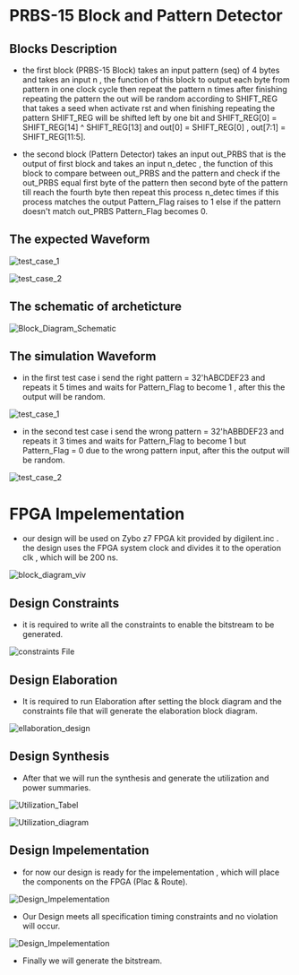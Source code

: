 # PRBS-15 Block and Pattern Detector

## Blocks Description

- the first block (PRBS-15 Block) takes an input pattern (seq) of 4 bytes and takes an input n , the function of this block to output each byte from pattern in one clock cycle then repeat the pattern n times after finishing repeating the pattern the out will be random according to SHIFT_REG that takes a seed when activate rst and when finishing repeating the pattern SHIFT_REG will be shifted left by one bit and SHIFT_REG[0] = SHIFT_REG[14] ^ SHIFT_REG[13] and out[0] = SHIFT_REG[0] , out[7:1] = SHIFT_REG[11:5].

- the second block (Pattern Detector) takes an input out_PRBS that is the output of first block and takes an input n_detec , the function of this block to compare between out_PRBS and the pattern and check if the out_PRBS equal first byte of the pattern then second byte of the pattern till reach the fourth byte then repeat this process n_detec times if this process matches the output Pattern_Flag raises to 1 else if the pattern doesn't match out_PRBS Pattern_Flag becomes 0.

## The expected Waveform

![test_case_1](ADI_Pattern_Detector/image/wavedrom_1.png)


![test_case_2](ADI_Pattern_Detector/image/wavedrom_2.png)

## The schematic of archeticture

![Block_Diagram_Schematic](ADI_Pattern_Detector/image/Block_Diagram.drawio.png)

## The simulation Waveform

- in the first test case i send the right pattern = 32'hABCDEF23 and repeats it 5 times and waits for Pattern_Flag to become 1 , 
after this the output will be random.

![test_case_1](ADI_Pattern_Detector/image/image_1.png)

- in the second test case i send the wrong pattern = 32'hABBDEF23 and repeats it 3 times and waits for Pattern_Flag to become 1 but Pattern_Flag = 0 due to the wrong pattern input, after this the output will be random.

![test_case_2](ADI_Pattern_Detector/image/image_2.PNG)

# FPGA Impelementation

- our design will be used on Zybo z7 FPGA kit provided by digilent.inc . the design uses the FPGA system clock and divides it to the operation clk , which will be 200 ns.

![block_diagram_viv](ADI_Pattern_Detector/image/block_diagram_viv.png)

## Design Constraints

- it is required to write all the constraints to enable the bitstream to be generated.

![constraints File](ADI_Pattern_Detector/image/constraints.png)

## Design Elaboration
- It is required to run Elaboration after setting the block diagram and the constraints file that will generate the elaboration block diagram.

![ellaboration_design](ADI_Pattern_Detector/image/design_ellaboration.png)

## Design Synthesis

- After that we will run the synthesis and generate the utilization and power summaries.

![Utilization_Tabel](ADI_Pattern_Detector/image/Utilization.png)

![Utilization_diagram](ADI_Pattern_Detector/image/Utilization_diag.png)

## Design Impelementation

- for now our design is ready for the impelementation , which will place the components on the FPGA (Plac & Route).

![Design_Impelementation](ADI_Pattern_Detector/image/Design_Impelementation.png)

- Our Design meets all specification timing constraints and no violation will occur.

![Design_Impelementation](ADI_Pattern_Detector/image/Volations.png)

- Finally we will generate the bitstream.






